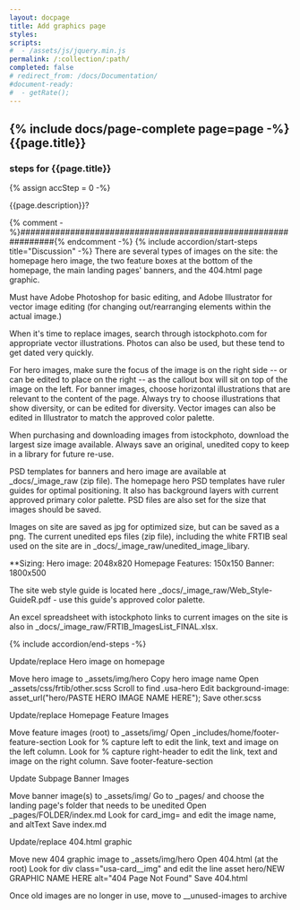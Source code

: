 ```yaml
---
layout: docpage
title: Add graphics page
styles:
scripts:
#  - /assets/js/jquery.min.js
permalink: /:collection/:path/
completed: false
# redirect_from: /docs/Documentation/
#document-ready:
#  - getRate();
---
```


## {% include docs/page-complete page=page -%}{{page.title}}

<h3 class="usa-sr-only">steps for {{page.title}}</h3>
{% assign accStep = 0 -%}

{{page.description}}?

{% comment -%}###############################################################{% endcomment -%}
{% include accordion/start-steps title="Discussion" -%}
There are several types of images on the site: the homepage hero image, the two  feature boxes at the bottom of the homepage, the main landing pages' banners, and the 404.html page graphic.

Must have Adobe Photoshop for basic editing, and Adobe Illustrator for vector image editing (for changing out/rearranging elements within the actual image.)

When it's time to replace images, search through istockphoto.com for appropriate vector illustrations.  Photos can also be used, but these tend to get dated very quickly.  

For hero images, make sure the focus of the image is on the right side -- or can be edited to place on the right -- as the callout box will sit on top of the image on the left.  For banner images, choose horizontal illustrations that are relevant to the content of the page.  Always try to choose illustrations that show diversity, or can be edited for diversity.  Vector images can also be edited in Illustrator to match the approved color palette.

When purchasing and downloading images from istockphoto, download the largest size image available.  Always save an original, unedited copy to keep in a library for future re-use.  

PSD templates for banners and hero image are available at _docs/_image_raw (zip file).  The homepage hero PSD templates have ruler guides for optimal positioning.  It also has background layers with current approved primary color palette.  PSD files are also set for the size that images should be saved.  

Images on site are saved as jpg for optimized size, but can be saved as a png.  The current unedited eps files (zip file), including the white FRTIB seal used on the site are in _docs/_image_raw/unedited_image_libary.  

**Sizing:
Hero image: 2048x820
Homepage Features: 150x150
Banner: 1800x500

The site web style guide is located here _docs/_image_raw/Web_Style-GuideR.pdf - use this guide's approved color palette.

An excel spreadsheet with istockphoto links to current images on the site is also in _docs/_image_raw/FRTIB_ImagesList_FINAL.xlsx.


{% include accordion/end-steps -%}

Update/replace Hero image on homepage

Move hero image to _assets/img/hero
Copy hero image name
Open _assets/css/frtib/other.scss
Scroll to find .usa-hero
Edit background-image: asset_url("hero/PASTE HERO IMAGE NAME HERE");
Save other.scss


Update/replace Homepage Feature Images

Move feature images (root) to _assets/img/
Open _includes/home/footer-feature-section
Look for % capture left to edit the link, text and image on the left column.
Look for % capture right-header to edit the link, text and image on the right column.
Save footer-feature-section

Update Subpage Banner Images

Move banner image(s) to _assets/img/
Go to _pages/ and choose the landing page's folder that needs to be unedited
Open _pages/FOLDER/index.md
Look for card_img= and edit the image name, and altText
Save index.md

Update/replace 404.html graphic

Move new 404 graphic image to _assets/img/hero
Open 404.html (at the root)
Look for div class="usa-card__img" and edit the line asset hero/NEW GRAPHIC NAME HERE alt="404 Page Not Found"
Save 404.html

Once old images are no longer in use, move to __unused-images to archive
